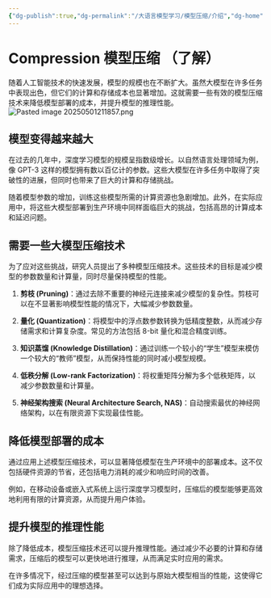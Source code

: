 ```yaml
---
{"dg-publish":true,"dg-permalink":"/大语言模型学习/模型压缩/介绍","dg-home":false,"dg-description":"在此输入笔记的描述","dg-hide":false,"dg-hide-title":false,"dg-show-backlinks":true,"dg-show-local-graph":true,"dg-show-inline-title":true,"dg-pinned":false,"dg-passphrase":"在此输入访问密码","dg-enable-mathjax":false,"dg-enable-mermaid":false,"dg-enable-uml":false,"dg-note-icon":0,"dg-enable-dataview":false,"tags":["NLP"],"permalink":"/大语言模型学习/模型压缩/介绍/","dgShowBacklinks":true,"dgShowLocalGraph":true,"dgShowInlineTitle":true,"dgPassFrontmatter":true,"noteIcon":0,"created":"2025-05-01T21:17:35.000+08:00","updated":"2025-05-06T10:29:38.000+08:00"}
---
```




# Compression 模型压缩 （了解）
随着人工智能技术的快速发展，模型的规模也在不断扩大。虽然大模型在许多任务中表现出色，但它们的计算和存储成本也显著增加。这就需要一些有效的模型压缩技术来降低模型部署的成本，并提升模型的推理性能。
![Pasted image 20250501211857.png](/img/user/%E9%99%84%E4%BB%B6/Pasted%20image%2020250501211857.png)

## 模型变得越来越大
在过去的几年中，深度学习模型的规模呈指数级增长。以自然语言处理领域为例，像 GPT-3 这样的模型拥有数以百亿计的参数。这些大模型在许多任务中取得了突破性的进展，但同时也带来了巨大的计算和存储挑战。

随着模型参数的增加，训练这些模型所需的计算资源也急剧增加。此外，在实际应用中，将这些大模型部署到生产环境中同样面临巨大的挑战，包括高昂的计算成本和延迟问题。


## 需要一些大模型压缩技术
为了应对这些挑战，研究人员提出了多种模型压缩技术。这些技术的目标是减少模型的参数数量和计算量，同时尽量保持模型的性能。

1. **剪枝 (Pruning)**：通过去除不重要的神经元连接来减少模型的复杂性。剪枝可以在不显著影响模型性能的情况下，大幅减少参数数量。

2. **量化 (Quantization)**：将模型中的浮点数参数转换为低精度整数，从而减少存储需求和计算复杂度。常见的方法包括 8-bit 量化和混合精度训练。

3. **知识蒸馏 (Knowledge Distillation)**：通过训练一个较小的“学生”模型来模仿一个较大的“教师”模型，从而保持性能的同时减小模型规模。

4. **低秩分解 (Low-rank Factorization)**：将权重矩阵分解为多个低秩矩阵，以减少参数数量和计算量。

5. **神经架构搜索 (Neural Architecture Search, NAS)**：自动搜索最优的神经网络架构，以在有限资源下实现最佳性能。


## 降低模型部署的成本
通过应用上述模型压缩技术，可以显著降低模型在生产环境中的部署成本。这不仅包括硬件资源的节省，还包括电力消耗的减少和响应时间的改善。

例如，在移动设备或嵌入式系统上运行深度学习模型时，压缩后的模型能够更高效地利用有限的计算资源，从而提升用户体验。


## 提升模型的推理性能
除了降低成本，模型压缩技术还可以提升推理性能。通过减少不必要的计算和存储需求，压缩后的模型可以更快地进行推理，从而满足实时应用的需求。

在许多情况下，经过压缩的模型甚至可以达到与原始大模型相当的性能，这使得它们成为实际应用中的理想选择。

